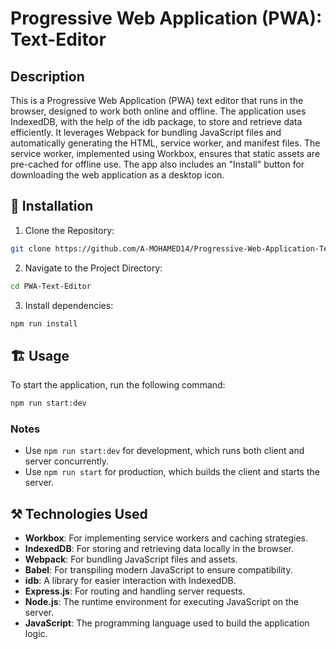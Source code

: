 # Progressive Web Application (PWA): Text-Editor

## Description

This is a Progressive Web Application (PWA) text editor that runs in the browser, designed to work both online and offline. The application uses IndexedDB, with the help of the idb package, to store and retrieve data efficiently. It leverages Webpack for bundling JavaScript files and automatically generating the HTML, service worker, and manifest files. The service worker, implemented using Workbox, ensures that static assets are pre-cached for offline use. The app also includes an "Install" button for downloading the web application as a desktop icon.

## 🚀 Installation

1. Clone the Repository:

```sh
git clone https://github.com/A-MOHAMED14/Progressive-Web-Application-Text-Editor.git
```

2. Navigate to the Project Directory:

```sh
cd PWA-Text-Editor
```

3. Install dependencies:

```sh
npm run install
```

## 🏗️ Usage

To start the application, run the following command:

```sh
npm run start:dev
```

### Notes

- Use `npm run start:dev` for development, which runs both client and server concurrently.
- Use `npm run start` for production, which builds the client and starts the server.

## ⚒️ Technologies Used

- **Workbox**: For implementing service workers and caching strategies.
- **IndexedDB**: For storing and retrieving data locally in the browser.
- **Webpack**: For bundling JavaScript files and assets.
- **Babel**: For transpiling modern JavaScript to ensure compatibility.
- **idb**: A library for easier interaction with IndexedDB.
- **Express.js**: For routing and handling server requests.
- **Node.js**: The runtime environment for executing JavaScript on the server.
- **JavaScript**: The programming language used to build the application logic.
